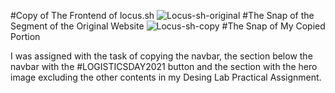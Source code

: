#Copy of The Frontend of locus.sh
![Locus-sh-original](https://user-images.githubusercontent.com/42497416/124399207-a3718e00-dd37-11eb-8c73-d64f33f160fe.PNG)
#The Snap of the Segment of the Original Website
![Locus-sh-copy](https://user-images.githubusercontent.com/42497416/124399234-c603a700-dd37-11eb-9c0a-bb931ef9cca2.PNG)
#The Snap of My Copied Portion
 
 I was assigned with the task of copying the navbar, the section below the navbar with the #LOGISTICSDAY2021 button and the section with the hero image excluding the other contents in my Desing Lab Practical Assignment. 
